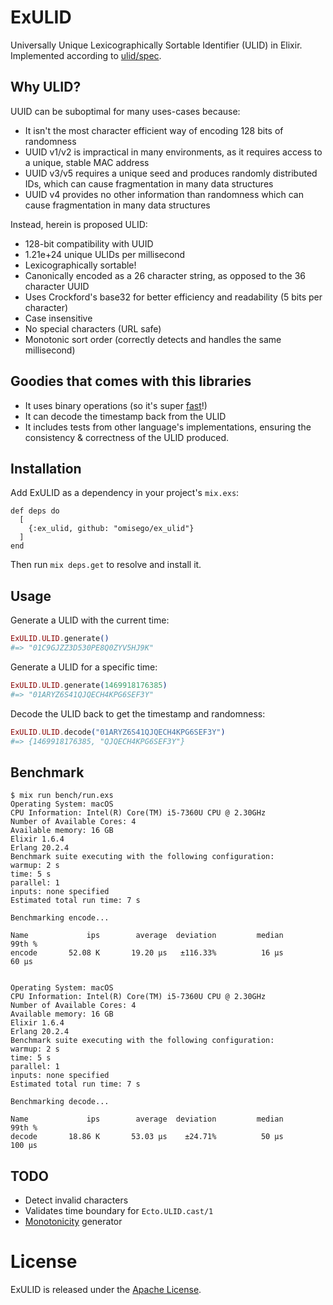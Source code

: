 # ExULID
Universally Unique Lexicographically Sortable Identifier (ULID) in Elixir.
Implemented according to [ulid/spec](https://github.com/ulid/spec).

## Why ULID?

UUID can be suboptimal for many uses-cases because:

- It isn't the most character efficient way of encoding 128 bits of randomness
- UUID v1/v2 is impractical in many environments, as it requires access to a unique, stable MAC address
- UUID v3/v5 requires a unique seed and produces randomly distributed IDs, which can cause fragmentation in many data structures
- UUID v4 provides no other information than randomness which can cause fragmentation in many data structures

Instead, herein is proposed ULID:

- 128-bit compatibility with UUID
- 1.21e+24 unique ULIDs per millisecond
- Lexicographically sortable!
- Canonically encoded as a 26 character string, as opposed to the 36 character UUID
- Uses Crockford's base32 for better efficiency and readability (5 bits per character)
- Case insensitive
- No special characters (URL safe)
- Monotonic sort order (correctly detects and handles the same millisecond)

## Goodies that comes with this libraries

- It uses binary operations (so it's super [fast](#benchmark)!)
- It can decode the timestamp back from the ULID
- It includes tests from other language's implementations, ensuring the consistency & correctness of the ULID produced.

## Installation

Add ExULID as a dependency in your project's `mix.exs`:

```
def deps do
  [
    {:ex_ulid, github: "omisego/ex_ulid"}
  ]
end
```

Then run `mix deps.get` to resolve and install it.

## Usage

Generate a ULID with the current time:

```ex
ExULID.ULID.generate()
#=> "01C9GJZZ3D530PE8Q0ZYV5HJ9K"
```

Generate a ULID for a specific time:

```ex
ExULID.ULID.generate(1469918176385)
#=> "01ARYZ6S41QJQECH4KPG6SEF3Y"
```

Decode the ULID back to get the timestamp and randomness:

```ex
ExULID.ULID.decode("01ARYZ6S41QJQECH4KPG6SEF3Y")
#=> {1469918176385, "QJQECH4KPG6SEF3Y"}
```

## Benchmark

```
$ mix run bench/run.exs
Operating System: macOS
CPU Information: Intel(R) Core(TM) i5-7360U CPU @ 2.30GHz
Number of Available Cores: 4
Available memory: 16 GB
Elixir 1.6.4
Erlang 20.2.4
Benchmark suite executing with the following configuration:
warmup: 2 s
time: 5 s
parallel: 1
inputs: none specified
Estimated total run time: 7 s

Benchmarking encode...

Name             ips        average  deviation         median         99th %
encode       52.08 K       19.20 μs   ±116.33%          16 μs          60 μs


Operating System: macOS
CPU Information: Intel(R) Core(TM) i5-7360U CPU @ 2.30GHz
Number of Available Cores: 4
Available memory: 16 GB
Elixir 1.6.4
Erlang 20.2.4
Benchmark suite executing with the following configuration:
warmup: 2 s
time: 5 s
parallel: 1
inputs: none specified
Estimated total run time: 7 s

Benchmarking decode...

Name             ips        average  deviation         median         99th %
decode       18.86 K       53.03 μs    ±24.71%          50 μs         100 μs
```

## TODO
- Detect invalid characters
- Validates time boundary for `Ecto.ULID.cast/1`
- [Monotonicity](https://github.com/ulid/spec#monotonicity) generator

# License

ExULID is released under the [Apache License](https://www.apache.org/licenses/LICENSE-2.0).
